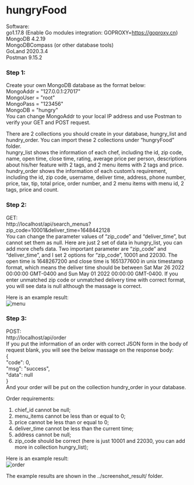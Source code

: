 # hungryFood
Software:   
go1.17.8 (Enable Go modules integration: GOPROXY=https://goproxy.cn)
MongoDB 4.2.19  
MongoDBCompass (or other database tools)  
GoLand 2020.3.4  
Postman 9.15.2  


### Step 1:  
Create your own MongoDB database as the format below:  
	MongoAddr  = "127.0.0.1:27017"  
	MongoUser  = "root"  
	MongoPass  = "123456"  
	MongoDB   = "hungry"  
You can change MongoAddr to your local IP address and use Postman to verify your GET and POST request.

There are 2 collections you should create in your database, hungry_list and hundry_order. You can import these 2 collections under “hungryFood” folder.  
hungry_list shows the information of each chef, including the id, zip code, name, open time, close time, rating, average price per person, descriptions about his/her feature with 2 tags, and 2 menu items with 2 tags and price.  
hundry_order shows the information of each custom’s requirement, including the id, zip code, username, deliver time, address, phone number, price, tax, tip, total price, order number, and 2 menu items with menu id, 2 tags, price and count.  

### Step 2:  
GET:  
http://localhost/api/search_menus?zip_code=10001&deliver_time=1648442128  
You can change the parameter values of “zip_code” and “deliver_time”, but cannot set them as null. Here are just 2 set of data in hungry_list, you can add more chefs data. Two important parameter are “zip_code” and “deliver_time”, and I set 2 options for “zip_code”, 10001 and 22030. The open time is 1648267200 and close time is 1651377600 in unix timestamp format, which means the deliver time should be between Sat Mar 26 2022 00:00:00 GMT-0400 and Sun May 01 2022 00:00:00 GMT-0400. If you enter unmatched zip code or unmatched delivery time with correct format, you will see data is null although the massage is correct.    

Here is an example result:  
![menu](https://user-images.githubusercontent.com/91996082/160298388-9a36f99e-5b4c-4638-8b15-480b8d8937f2.PNG)


### Step 3:  
POST:  
http://localhost/api/order  
If you put the information of an order with correct JSON form in the body of request blank, you will see the below massage on the response body:  
{  
    "code": 0,  
    "msg": "success",  
    "data": null  
}  
And your order will be put on the collection hundry_order in your database.  
  
Order requirements:  
1.	chief_id cannot be null;  
2.	menu_items cannot be less than or equal to 0;  
3.	price cannot be less than or equal to 0;  
4.	deliver_time cannot be less than the current time;  
5.	address cannot be null;  
6.	zip_code should be correct (here is just 10001 and 22030, you can add more in collection hungry_list);  
  
Here is an example result:  
![order](https://user-images.githubusercontent.com/91996082/160298431-16eaf139-4ab3-4efa-a310-3c9772abd7fa.PNG)  

The example results are shown in the ../screenshot_result/ folder.
